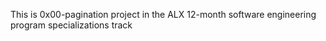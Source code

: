 This is 0x00-pagination project in the ALX 12-month software engineering program specializations track
